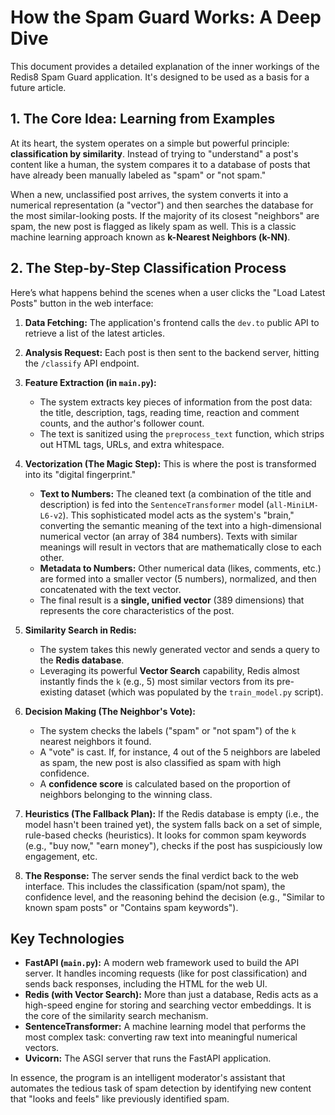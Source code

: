 # How the Spam Guard Works: A Deep Dive

This document provides a detailed explanation of the inner workings of the Redis8 Spam Guard application. It's designed to be used as a basis for a future article.

## 1. The Core Idea: Learning from Examples

At its heart, the system operates on a simple but powerful principle: **classification by similarity**. Instead of trying to "understand" a post's content like a human, the system compares it to a database of posts that have already been manually labeled as "spam" or "not spam."

When a new, unclassified post arrives, the system converts it into a numerical representation (a "vector") and then searches the database for the most similar-looking posts. If the majority of its closest "neighbors" are spam, the new post is flagged as likely spam as well. This is a classic machine learning approach known as **k-Nearest Neighbors (k-NN)**.

## 2. The Step-by-Step Classification Process

Here’s what happens behind the scenes when a user clicks the "Load Latest Posts" button in the web interface:

1.  **Data Fetching:** The application's frontend calls the `dev.to` public API to retrieve a list of the latest articles.

2.  **Analysis Request:** Each post is then sent to the backend server, hitting the `/classify` API endpoint.

3.  **Feature Extraction (in `main.py`):**
    *   The system extracts key pieces of information from the post data: the title, description, tags, reading time, reaction and comment counts, and the author's follower count.
    *   The text is sanitized using the `preprocess_text` function, which strips out HTML tags, URLs, and extra whitespace.

4.  **Vectorization (The Magic Step):** This is where the post is transformed into its "digital fingerprint."
    *   **Text to Numbers:** The cleaned text (a combination of the title and description) is fed into the `SentenceTransformer` model (`all-MiniLM-L6-v2`). This sophisticated model acts as the system's "brain," converting the semantic meaning of the text into a high-dimensional numerical vector (an array of 384 numbers). Texts with similar meanings will result in vectors that are mathematically close to each other.
    *   **Metadata to Numbers:** Other numerical data (likes, comments, etc.) are formed into a smaller vector (5 numbers), normalized, and then concatenated with the text vector.
    *   The final result is a **single, unified vector** (389 dimensions) that represents the core characteristics of the post.

5.  **Similarity Search in Redis:**
    *   The system takes this newly generated vector and sends a query to the **Redis database**.
    *   Leveraging its powerful **Vector Search** capability, Redis almost instantly finds the `k` (e.g., 5) most similar vectors from its pre-existing dataset (which was populated by the `train_model.py` script).

6.  **Decision Making (The Neighbor's Vote):**
    *   The system checks the labels ("spam" or "not spam") of the `k` nearest neighbors it found.
    *   A "vote" is cast. If, for instance, 4 out of the 5 neighbors are labeled as spam, the new post is also classified as spam with high confidence.
    *   A **confidence score** is calculated based on the proportion of neighbors belonging to the winning class.

7.  **Heuristics (The Fallback Plan):** If the Redis database is empty (i.e., the model hasn't been trained yet), the system falls back on a set of simple, rule-based checks (heuristics). It looks for common spam keywords (e.g., "buy now," "earn money"), checks if the post has suspiciously low engagement, etc.

8.  **The Response:** The server sends the final verdict back to the web interface. This includes the classification (spam/not spam), the confidence level, and the reasoning behind the decision (e.g., "Similar to known spam posts" or "Contains spam keywords").

## Key Technologies

*   **FastAPI (`main.py`):** A modern web framework used to build the API server. It handles incoming requests (like for post classification) and sends back responses, including the HTML for the web UI.
*   **Redis (with Vector Search):** More than just a database, Redis acts as a high-speed engine for storing and searching vector embeddings. It is the core of the similarity search mechanism.
*   **SentenceTransformer:** A machine learning model that performs the most complex task: converting raw text into meaningful numerical vectors.
*   **Uvicorn:** The ASGI server that runs the FastAPI application.

In essence, the program is an intelligent moderator's assistant that automates the tedious task of spam detection by identifying new content that "looks and feels" like previously identified spam.
